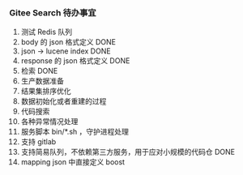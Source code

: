 ### Gitee Search 待办事宜

1. 测试 Redis 队列
2. body 的 json 格式定义         DONE
3. json -> lucene index        DONE
4. response 的 json 格式定义     DONE
5. 检索                        DONE
6. 生产数据准备
7. 结果集排序优化
8. 数据初始化或者重建的过程
9. 代码搜索
10. 各种异常情况处理
11. 服务脚本 bin/*.sh ，守护进程处理
12. 支持 gitlab
13. 支持简易队列，不依赖第三方服务，用于应对小规模的代码仓  DONE
14. mapping json 中直接定义 boost